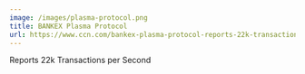 ```yaml
---
image: /images/plasma-protocol.png
title: BANKEX Plasma Protocol
url: https://www.ccn.com/bankex-plasma-protocol-reports-22k-transactions-per-second/
---
```


Reports 22k Transactions per Second